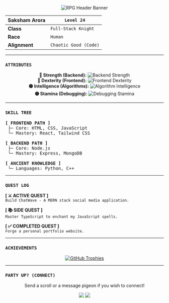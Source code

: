 <p align="center">
  <img src="https://user-images.githubusercontent.com/73097560/115834476-db12ae80-a447-11eb-99b1-8365a3399264.gif" alt="RPG Header Banner"/>
</p>

<div align="center">

| **Saksham Arora** | **`Level 24`** |
|---|---|
| **Class** | `Full-Stack Knight` |
| **Race** | `Human` |
| **Alignment** | `Chaotic Good (Code)` |

</div>

---

### `ATTRIBUTES`
<p align="center">
  <b>🔴 Strength (Backend):</b> <img src="https://img.shields.io/badge/-%20%20%20%20%20%20%20%20%20%20-brightgreen?style=progress&labelColor=101010&color=20c20e" alt="Backend Strength"><br>
  <b>🔵 Dexterity (Frontend):</b> <img src="https://img.shields.io/badge/-%20%20%20%20%20%20%20%20%20%20-brightgreen?style=progress&labelColor=101010&color=20c20e" alt="Frontend Dexterity"><br>
  <b>🟢 Intelligence (Algorithms):</b> <img src="https://img.shields.io/badge/-%20%20%20%20%20%20%20%20-brightgreen?style=progress&labelColor=101010&color=20c20e" alt="Algorithm Intelligence"><br>
  <b>🟡 Stamina (Debugging):</b> <img src="https://img.shields.io/badge/-%20%20%20%20%20%20%20%20%20%20-brightgreen?style=progress&labelColor=101010&color=20c20e" alt="Debugging Stamina"><br>
</p>

---

### `SKILL TREE`

<pre>
<b>[ FRONTEND PATH ]</b>
 ├─ Core: HTML, CSS, JavaScript
 └─ Mastery: React, Tailwind CSS

<b>[ BACKEND PATH ]</b>
 ├─ Core: Node.js
 └─ Mastery: Express, MongoDB

<b>[ ANCIENT KNOWLEDGE ]</b>
 └─ Languages: Python, C++
</pre>

---

### `QUEST LOG`

<p>
  <b>[ ⚔️ ACTIVE QUEST ]</b><br>
  <code>Build ChatWave - A MERN stack social media application.</code>
</p>
<p>
  <b>[ 📚 SIDE QUEST ]</b><br>
  <code>Master TypeScript to enchant my JavaScript spells.</code>
</p>
<p>
  <b>[ ✅ COMPLETED QUEST ]</b><br>
  <code>Forge a personal portfolio website.</code>
</p>

---

### `ACHIEVEMENTS`

<p align="center">
  <a href="https://github.com/ryo-ma/github-profile-trophy">
    <img src="https://github-profile-trophy.vercel.app/?username=arora427&theme=dracula&column=7&no-frame=true" alt="GitHub Trophies" />
  </a>
</p>

---

### `PARTY UP? (CONNECT)`
<div align="center">
  <p>Send a scroll or a message pigeon if you wish to connect!</p>
  
  <a href="https://linkedin.com/in/saksham427"><img src="https://img.shields.io/badge/LinkedIn-0A66C2?style=for-the-badge&logo=linkedin&logoColor=white"></a>
  <a href="mailto:sakshamarora427@gmail.com"><img src="https://img.shields.io/badge/Gmail-D14836?style=for-the-badge&logo=gmail&logoColor=white"></a>
</div>
